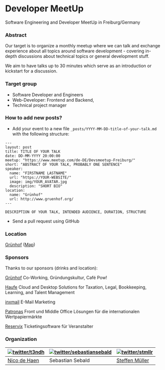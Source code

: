 # Developer MeetUp

Software Engineering and Developer MeetUp in Freiburg/Germany

### Abstract

Our target is to organize a monthly meetup where we can talk and exchange 
experience about all topics around software development - covering in-depth
discussions about technical topics or general development stuff.

We aim to have talks up to 30 minutes which serve as an introduction or
kickstart for a discussion.


### Target group

* Software Developer and Engineers
* Web-Developer: Frontend and Backend,
* Technical project manager

### How to add new posts?

* Add your event to a new file `_posts/YYYY-MM-DD-title-of-your-talk.md` with the following structure:

``` frontmatter
---
layout: post
title: TITLE OF YOUR TALK
date: DD-MM-YYYY 20:00:00
meetup: "https://www.meetup.com/de-DE/Devsmeetup-Freiburg/"
short: "ABSTRACT OF YOUR TALK, PROBABLY ONE SENTENCE"
speaker:
  name: "FIRSTNAME LASTNAME"
  url: "https://YOUR-WEBSITE/"
  image: img/YOUR_AVATAR.jpg
  description: "SHORT BIO"
location:
  name: "Grünhof"
  url: http://www.gruenhof.org/
---

DESCRIPTION OF YOUR TALK, INTENDED AUDIENCE, DURATION, STRUCTURE

```

* Send a pull request using GitHub

### Location

[Grünhof](http://gruenhof.org/) ([Map](map.geojson))


### Sponsors

Thanks to our sponsors (drinks and location):

[Grünhof](https://www.gruenhof.org/) Co-Working, Gründungskultur, Café Pow!

[Haufe](https://work.haufegroup.io/) Cloud and Desktop Solutions for Taxation, Legal, Bookkeeping, Learning, and Talent Management

[inxmail](http://www.inxmail.de/) E-Mail Marketing

[Patronas](https://www.patronas.com/) Front und Middle Office Lösungen für die internationalen Wertpapiermärkte

[Reservix](https://www.reservix.net/) Ticketingsoftware für Veranstalter


### Organization

| [![twitter/t3ndh](https://twitter.com/api/users/profile_image/t3ndh?size=bigger)](https://twitter.com/t3ndh "Folge @t3ndh auf Twitter") | [![twitter/sebastiansebald](https://twitter.com/api/users/profile_image/sebastiansebald?size=bigger)](https://twitter.com/sebastiansebald "Folge @sebastiansebald auf Twitter") | [![twitter/stmllr](https://twitter.com/api/users/profile_image/stmllr?size=bigger)](https://twitter.com/stmllr "Folge @stmllr auf Twitter") |
|---|---|---|
| [Nico de Haen](http://www.ndh-websolutions.de/) | Sebastian Sebald | [Steffen Müller](http://stmllr.net/) |
